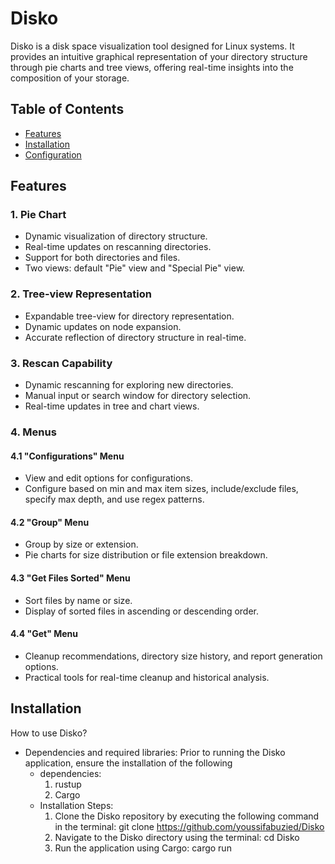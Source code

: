 # Disko

Disko is a disk space visualization tool designed for Linux systems. It provides an intuitive graphical representation of your directory structure through pie charts and tree views, offering real-time insights into the composition of your storage.

## Table of Contents

- [Features](#features)
- [Installation](#installation)
- [Configuration](#configuration)

## Features

### 1. Pie Chart
- Dynamic visualization of directory structure.
- Real-time updates on rescanning directories.
- Support for both directories and files.
- Two views: default "Pie" view and "Special Pie" view.

### 2. Tree-view Representation
- Expandable tree-view for directory representation.
- Dynamic updates on node expansion.
- Accurate reflection of directory structure in real-time.

### 3. Rescan Capability
- Dynamic rescanning for exploring new directories.
- Manual input or search window for directory selection.
- Real-time updates in tree and chart views.

### 4. Menus
#### 4.1 "Configurations" Menu
- View and edit options for configurations.
- Configure based on min and max item sizes, include/exclude files, specify max depth, and use regex patterns.

#### 4.2 "Group" Menu
- Group by size or extension.
- Pie charts for size distribution or file extension breakdown.

#### 4.3 "Get Files Sorted" Menu
- Sort files by name or size.
- Display of sorted files in ascending or descending order.

#### 4.4 "Get" Menu
- Cleanup recommendations, directory size history, and report generation options.
- Practical tools for real-time cleanup and historical analysis.

## Installation

How to use Disko?
- Dependencies and required libraries:
  Prior to running the Disko application, ensure the installation of the following
  * dependencies:
    1. rustup
    2. Cargo
  * Installation Steps:
    1. Clone the Disko repository by executing the following command in the
    terminal:
      git clone https://github.com/youssifabuzied/Disko
    2. Navigate to the Disko directory using the terminal:
      cd Disko
    3. Run the application using Cargo:
      cargo run


